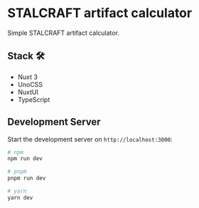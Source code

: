 # STALCRAFT artifact calculator

Simple STALCRAFT artifact calculator.

## Stack 🛠️

- Nuxt 3
- UnoCSS
- NuxtUI
- TypeScript

## Development Server

Start the development server on `http://localhost:3000`:

```bash
# npm
npm run dev

# pnpm
pnpm run dev

# yarn
yarn dev
```
